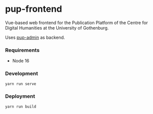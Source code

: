# pup-frontend

Vue-based web frontend for the Publication Platform of the Centre for Digital Humanities at the University of Gothenburg.

Uses [pup-admin](https://github.com/CDH-DevTeam/pup-admin) as backend.

### Requirements

- Node 16

### Development

```sh
yarn run serve
```

### Deployment

```sh
yarn run build
```
